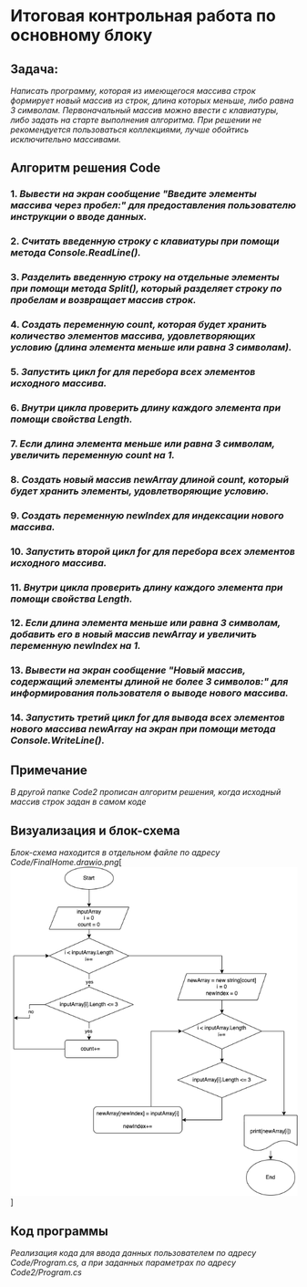 # Итоговая контрольная работа по основному блоку
## Задача:
_Написать программу, которая из имеющегося массива строк формирует новый массив из строк, длина которых меньше, либо равна 3 символам. Первоначальный массив можно ввести с клавиатуры, либо задать на старте выполнения алгоритма. При решении не рекомендуется пользоваться коллекциями, лучше обойтись исключительно массивами._
## Алгоритм решения Code
### 1. _Вывести на экран сообщение "Введите элементы массива через пробел:" для предоставления пользователю инструкции о вводе данных._
### 2. _Считать введенную строку с клавиатуры при помощи метода Console.ReadLine()._
### 3. _Разделить введенную строку на отдельные элементы при помощи метода Split(), который разделяет строку по пробелам и возвращает массив строк._
### 4. _Создать переменную count, которая будет хранить количество элементов массива, удовлетворяющих условию (длина элемента меньше или равна 3 символам)._
### 5. _Запустить цикл for для перебора всех элементов исходного массива._
### 6. _Внутри цикла проверить длину каждого элемента при помощи свойства Length._
### 7. _Если длина элемента меньше или равна 3 символам, увеличить переменную count на 1._
### 8. _Создать новый массив newArray длиной count, который будет хранить элементы, удовлетворяющие условию._
### 9. _Создать переменную newIndex для индексации нового массива._
### 10. _Запустить второй цикл for для перебора всех элементов исходного массива._
### 11. _Внутри цикла проверить длину каждого элемента при помощи свойства Length._
### 12. _Если длина элемента меньше или равна 3 символам, добавить его в новый массив newArray и увеличить переменную newIndex на 1._
### 13. _Вывести на экран сообщение "Новый массив, содержащий элементы длиной не более 3 символов:" для информирования пользователя о выводе нового массива._
### 14. _Запустить третий цикл for для вывода всех элементов нового массива newArray на экран при помощи метода Console.WriteLine()._

## Примечание
_В другой папке Code2 прописан алгоритм решения, когда исходный массив строк задан в самом коде_ 

## Визуализация и блок-схема
_Блок-схема находится в отдельном файле по адресу *Code/FinalHome.drawio.png*_[![Блок-схема](/Code/FinalHome.drawio.png)]

## Код программы
_Реализация кода для ввода данных пользователем по адресу *Code/Program.cs*, а при заданных параметрах по адресу *Code2/Program.cs*_
